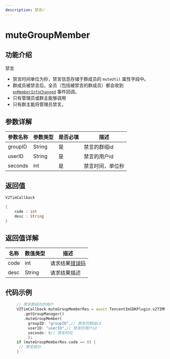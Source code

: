 ```yaml
---
description: 禁言√
---
```


# muteGroupMember

## 功能介绍

禁言

* 禁言时间单位为秒，禁言信息存储于群成员的 `muteUtil` 属性字段中。
* 群成员被禁言后，全员（包括被禁言的群成员）都会收到 [`onMemberInfoChanged`](../callbacks/onmemberinfochangedcallback.md) 事件回调。
* 只有管理员或群主能够调用
* 只有群主能将管理员禁言。

## 参数详解

| 参数名称    | 参数类型   | 是否必填 | 描述       |
| ------- | ------ | ---- | -------- |
| groupID | String | 是    | 禁言的群组id  |
| userID  | String | 是    | 禁言的用户id  |
| seconds | int    | 是    | 禁言时间，单位秒 |

## 返回值

```dart
V2TimCallback

{
    code : int
    desc : String
}
```

## 返回值详解

| 名称   | 数值类型   | 描述                                                             |
| ---- | ------ | -------------------------------------------------------------- |
| code | int    | 请求结果[错误码](https://cloud.tencent.com/document/product/269/1671) |
| desc | String | 请求结果描述                                                         |

## 代码示例

```dart
     // 禁言群组内的用户
     V2TimCallback muteGroupMemberRes = await TencentImSDKPlugin.v2TIMManager
        .getGroupManager()
        .muteGroupMember(
          groupID: "groupID",// 禁言的群组id
          userID: "userID",// 禁言的用户id
          seconds: 0// 禁言时间
          );
     if (muteGroupMemberRes.code == 0) {
      // 禁言成功
     }
```

